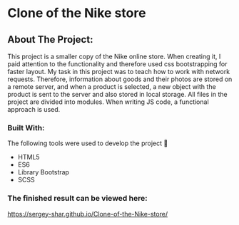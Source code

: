 # Clone of the Nike store

<!-- ABOUT THE PROJECT -->
## About The Project:

This project is a smaller copy of the Nike online store.   When creating it, I paid attention to the functionality and therefore used css bootstrapping for faster layout.  My task in this project was to teach how to work with network requests. Therefore, information about goods and their photos are stored on a remote server, and when a product is selected, a new object with the product is sent to the server and also stored in local storage. All files in the project are divided into modules. When writing JS code, a functional approach is used.





### Built With:
The following tools were used to develop the project :hammer:


* HTML5
* ES6
* Library Bootstrap
* SCSS


### The finished result can be viewed here:
https://sergey-shar.github.io/Clone-of-the-Nike-store/












